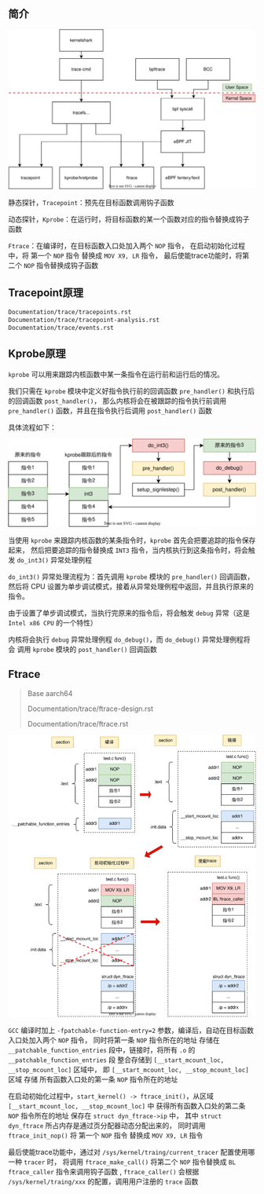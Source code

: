 ## 简介

![Linux_Tracing_System](picture/linux_tracing_system.svg)

静态探针，`Tracepoint`：预先在目标函数调用钩子函数

动态探针，`Kprobe`：在运行时，将目标函数的某一个函数对应的指令替换成钩子函数

`Ftrace`：在编译时，在目标函数入口处加入两个 `NOP` 指令，
在启动初始化过程中，将 第一个 `NOP` 指令 替换成 `MOV X9, LR` 指令，
最后使能trace功能时，将第二个 `NOP` 指令替换成钩子函数

## Tracepoint原理

```
Documentation/trace/tracepoints.rst
Documentation/trace/tracepoint-analysis.rst
Documentation/trace/events.rst
```

## Kprobe原理

`kprobe` 可以用来跟踪内核函数中某一条指令在运行前和运行后的情况。

我们只需在 `kprobe` 模块中定义好指令执行前的回调函数 `pre_handler()` 和执行后的回调函数 `post_handler()`，
那么内核将会在被跟踪的指令执行前调用 `pre_handler()` 函数，并且在指令执行后调用  `post_handler()` 函数

具体流程如下：

![kprobe](picture/kprobe.svg)

当使用 `kprobe` 来跟踪内核函数的某条指令时，`kprobe` 首先会把要追踪的指令保存起来，
然后把要追踪的指令替换成 `INT3` 指令，当内核执行到这条指令时，将会触发 `do_int3()` 异常处理例程

`do_int3()` 异常处理流程为：首先调用 `kprobe` 模块的 `pre_handler()` 回调函数，
然后将 CPU 设置为单步调试模式，接着从异常处理例程中返回，并且执行原来的指令。

由于设置了单步调试模式，当执行完原来的指令后，将会触发 `debug` 异常（这是 `Intel x86 CPU` 的一个特性）

内核将会执行 `debug` 异常处理例程 `do_debug()`，而 `do_debug()` 异常处理例程将会
调用 `kprobe` 模块的 `post_handler()` 回调函数

## Ftrace

> Base aarch64
>
> Documentation/trace/ftrace-design.rst
>
> Documentation/trace/ftrace.rst

![ftrace](picture/ftrace.svg)

`GCC` 编译时加上 `-fpatchable-function-entry=2` 参数，编译后，自动在目标函数入口处加入两个 `NOP` 指令，
同时将第一条 `NOP` 指令所在的地址 存储在 `__patchable_function_entries` 段中，链接时，将所有 `.o` 的
`__patchable_function_entries` 段 整合存储到 `[__start_mcount_loc, __stop_mcount_loc]` 区域中，
即 `[__start_mcount_loc, __stop_mcount_loc]` 区域 存储 所有函数入口处的第一条 `NOP` 指令所在的地址

在启动初始化过程中，`start_kernel() -> ftrace_init()`，从区域 `[__start_mcount_loc, __stop_mcount_loc]` 中
获得所有函数入口处的第二条 `NOP` 指令所在的地址 保存在 `struct dyn_ftrace->ip` 中，
其中 `struct dyn_ftrace` 所占内存是通过页分配器动态分配出来的，
同时调用 `ftrace_init_nop()` 将 第一个 `NOP` 指令 替换成 `MOV X9, LR` 指令

最后使能trace功能中，通过对 `/sys/kernel/traing/current_tracer` 配置使用哪一种 `tracer` 时，
将调用 `ftrace_make_call()` 将第二个 `NOP` 指令替换成 `BL ftrace_caller` 指令来调用钩子函数 ,
`ftrace_caller()` 会根据 `/sys/kernel/traing/xxx` 的配置，调用用户注册的 `trace` 函数
